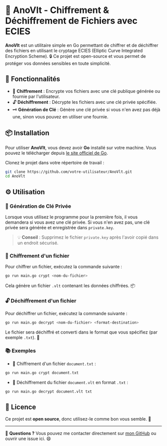# 🚀 **AnoVlt** - Chiffrement & Déchiffrement de Fichiers avec ECIES

**AnoVlt** est un utilitaire simple en Go permettant de chiffrer et de déchiffrer des fichiers en utilisant le cryptage ECIES (Elliptic Curve Integrated Encryption Scheme). 🔒 Ce projet est open-source et vous permet de protéger vos données sensibles en toute simplicité.

## 🌟 Fonctionnalités

- 🔐 **Chiffrement** : Encrypte vos fichiers avec une clé publique générée ou fournie par l'utilisateur.
- 🔓 **Déchiffrement** : Décrypte les fichiers avec une clé privée spécifiée.
- 🗝️ **Génération de Clé** : Génère une clé privée si vous n'en avez pas déjà une, sinon vous pouvez en utiliser une fournie.

## 📦 Installation

Pour utiliser **AnoVlt**, vous devez avoir **Go** installé sur votre machine. Vous pouvez le télécharger depuis [le site officiel de Go](https://golang.org/dl/). 

Clonez le projet dans votre répertoire de travail :

```bash
git clone https://github.com/votre-utilisateur/AnoVlt.git
cd AnoVlt
```

## ⚙️ Utilisation

### 🔑 Génération de Clé Privée

Lorsque vous utilisez le programme pour la première fois, il vous demandera si vous avez une clé privée. Si vous n'en avez pas, une clé privée sera générée et enregistrée dans `private.key`. 
> 💡 **Conseil** : Supprimez le fichier `private.key` après l'avoir copié dans un endroit sécurisé.

### 💬 Chiffrement d'un fichier

Pour chiffrer un fichier, exécutez la commande suivante :

```bash
go run main.go crypt <nom-du-fichier>
```

Cela génère un fichier `.vlt` contenant les données chiffrées. 📦

### 🔓 Déchiffrement d'un fichier

Pour déchiffrer un fichier, exécutez la commande suivante :

```bash
go run main.go decrypt <nom-du-fichier> <format-destination>
```

Le fichier sera déchiffré et converti dans le format que vous spécifiez (par exemple `.txt`). 📂

### 📚 Exemples

- 💼 Chiffrement d'un fichier `document.txt` :

```bash
go run main.go crypt document.txt
```

- 📖 Déchiffrement du fichier `document.vlt` en format `.txt` :

```bash
go run main.go decrypt document.vlt txt
```

## 📄 Licence

Ce projet est **open source**, donc utilisez-le comme bon vous semble. 🙌

---

💬 **Questions ?** Vous pouvez me contacter directement sur [mon GitHub](https://github.com/votre-utilisateur) ou ouvrir une issue ici. 😄
